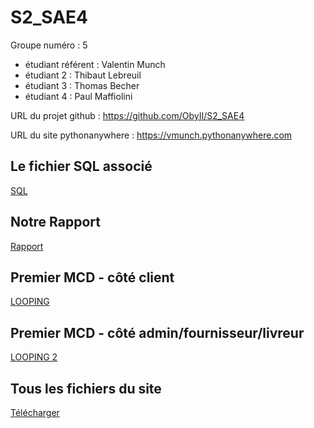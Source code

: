 # S2_SAE4

Groupe numéro : 5

* étudiant référent : Valentin Munch
* étudiant 2 : Thibaut Lebreuil
* étudiant 3 : Thomas Becher
* étudiant 4 : Paul Maffiolini

URL du projet github : https://github.com/ObyII/S2_SAE4

URL du site pythonanywhere : https://vmunch.pythonanywhere.com

## Le fichier SQL associé

[SQL](ecommerce_jujudesign.sql)

## Notre Rapport

[Rapport](Rapport_SAE4_groupe5_MUNCH.pdf )

## Premier MCD - côté client

[LOOPING](JujuDesign-v2.loo)

## Premier MCD - côté admin/fournisseur/livreur


[LOOPING 2](JujuDesign-v2-with-supplier.loo)

## Tous les fichiers du site

[Télécharger](JUJUDESIGNV4.zip)

